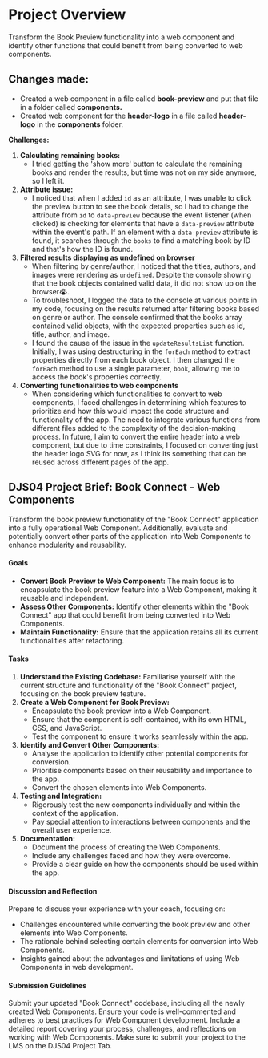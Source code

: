 # Project Overview
Transform the Book Preview functionality into a web component and identify other functions that could benefit from being converted to web components.

## Changes made:
- Created a web component in a file called **book-preview** and put that file in a folder called **components.**
- Created  web component for the **header-logo** in a file called **header-logo** in the **components** folder.<br>
  
**Challenges:** <br>
   1. **Calculating remaining books:**
      - I tried getting the 'show more' button to calculate the remaining books and render the results, but time was not on my side anymore, so I left it.
   2. **Attribute issue:**
      - I noticed that when I added `id` as an attribute, I was unable to click the preview button to see the book details, so I had to change the attribute from `id` to `data-preview` because the event listener (when clicked) is checking for elements that have a `data-preview` attribute within the event's path. If an element with a `data-preview` attribute is found, it searches through the `books` to find a matching book by ID and that's how the ID is found.
   3. **Filtered results displaying as undefined on browser**
      - When filtering by genre/author, I noticed that the titles, authors, and images were rendering as `undefined`. Despite the console showing that the book objects contained valid data, it did not show up on the browser😭.
      - To troubleshoot, I logged the data to the console at various points in my code, focusing on the results returned after filtering books based on genre or author. The console confirmed that the books array contained valid objects, with the expected properties such as id, title, author, and image.
      - I found the cause of the issue in the `updateResultsList` function. Initially, I was using destructuring in the `forEach` method to extract properties directly from each book object. I then changed the `forEach` method to use a single parameter, `book`, allowing me to access the book's properties correctly.
  4. **Converting functionalities to web components**
      - When considering which functionalities to convert to web components, I faced challenges in determining which features to prioritize and how this would impact the code structure and functionality of the app. The need to integrate various functions from different files added to the complexity of the decision-making process. In future, I aim to convert the entire header into a web component, but due to time constraints, I focused on converting just the header logo SVG for now, as I think its something that can be reused across different pages of the app.

## DJS04 Project Brief: Book Connect - Web Components
Transform the book preview functionality of the "Book Connect" application into a fully operational Web Component. Additionally, evaluate and potentially convert other parts of the application into Web Components to enhance modularity and reusability.
#### Goals
- **Convert Book Preview to Web Component:** The main focus is to encapsulate the book preview feature into a Web Component, making it reusable and independent.
- **Assess Other Components:** Identify other elements within the "Book Connect" app that could benefit from being converted into Web Components.
- **Maintain Functionality:** Ensure that the application retains all its current functionalities after refactoring.
#### Tasks
1. **Understand the Existing Codebase:** Familiarise yourself with the current structure and functionality of the "Book Connect" project, focusing on the book preview feature.
2. **Create a Web Component for Book Preview:**
   - Encapsulate the book preview into a Web Component.
   - Ensure that the component is self-contained, with its own HTML, CSS, and JavaScript.
   - Test the component to ensure it works seamlessly within the app.
3. **Identify and Convert Other Components:**
   - Analyse the application to identify other potential components for conversion.
   - Prioritise components based on their reusability and importance to the app.
   - Convert the chosen elements into Web Components.
4. **Testing and Integration:**
   - Rigorously test the new components individually and within the context of the application.
   - Pay special attention to interactions between components and the overall user experience.
5. **Documentation:**
   - Document the process of creating the Web Components.
   - Include any challenges faced and how they were overcome.
   - Provide a clear guide on how the components should be used within the app.
#### Discussion and Reflection
Prepare to discuss your experience with your coach, focusing on:
- Challenges encountered while converting the book preview and other elements into Web Components.
- The rationale behind selecting certain elements for conversion into Web Components.
- Insights gained about the advantages and limitations of using Web Components in web development.
#### Submission Guidelines
Submit your updated "Book Connect" codebase, including all the newly created Web Components. Ensure your code is well-commented and adheres to best practices for Web Component development. Include a detailed report covering your process, challenges, and reflections on working with Web Components.
Make sure to submit your project to the LMS on the DJS04 Project Tab.
